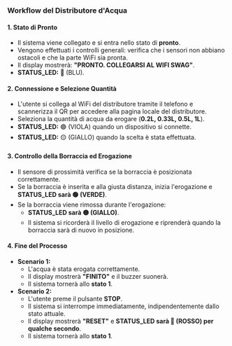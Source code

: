 ### Workflow del Distributore d'Acqua

#### 1. Stato di Pronto
- Il sistema viene collegato e si entra nello stato di **pronto**.
- Vengono effettuati i controlli generali: verifica che i sensori non abbiano ostacoli e che la parte WiFi sia pronta.
- Il display mostrerà: **"PRONTO. COLLEGARSI AL WIFI SWAG"**.
- **STATUS_LED:** 🔵 (BLU).

#### 2. Connessione e Selezione Quantità
- L'utente si collega al WiFi del distributore tramite il telefono e scannerizza il QR per accedere alla pagina locale del distributore.
- Seleziona la quantità di acqua da erogare (**0.2L, 0.33L, 0.5L, 1L**).
- **STATUS_LED:** 🟣 (VIOLA) quando un dispositivo si connette.
- **STATUS_LED:** 🟡 (GIALLO) quando la scelta è stata effettuata.

#### 3. Controllo della Borraccia ed Erogazione
- Il sensore di prossimità verifica se la borraccia è posizionata correttamente.
- Se la borraccia è inserita e alla giusta distanza, inizia l'erogazione e **STATUS_LED sarà 🟢 (VERDE)**.
- Se la borraccia viene rimossa durante l'erogazione:
  - **STATUS_LED sarà 🟡 (GIALLO)**.
  - Il sistema si ricorderà il livello di erogazione e riprenderà quando la borraccia sarà di nuovo in posizione.

#### 4. Fine del Processo
- **Scenario 1:**
  - L'acqua è stata erogata correttamente.
  - Il display mostrerà **"FINITO"** e il buzzer suonerà.
  - Il sistema tornerà allo **stato 1**.
- **Scenario 2:**
  - L'utente preme il pulsante **STOP**.
  - Il sistema si interrompe immediatamente, indipendentemente dallo stato attuale.
  - Il display mostrerà **"RESET"** e **STATUS_LED sarà 🔴 (ROSSO) per qualche secondo**.
  - Il sistema tornerà allo **stato 1**.

